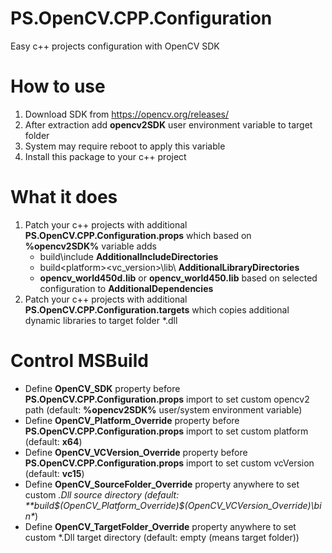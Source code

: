 # PS.OpenCV.CPP.Configuration
Easy c++ projects configuration with OpenCV SDK

# How to use
1) Download SDK from https://opencv.org/releases/ 
2) After extraction add **opencv2SDK** user environment variable to target folder
3) System may require reboot to apply this variable
4) Install this package to your c++ project

# What it does
1) Patch your c++ projects with additional **PS.OpenCV.CPP.Configuration.props** which based on **%opencv2SDK%** variable adds
    - build\include **AdditionalIncludeDirectories**
    - build\<platform>\<vc_version>\lib\ **AdditionalLibraryDirectories**
    - **opencv_world450d.lib** or **opencv_world450.lib** based on selected configuration to **AdditionalDependencies**
2) Patch your c++ projects with additional **PS.OpenCV.CPP.Configuration.targets** which copies additional dynamic libraries to target folder *.dll 

# Control MSBuild
- Define **OpenCV_SDK** property before **PS.OpenCV.CPP.Configuration.props** import to set custom opencv2 path (default: **%opencv2SDK%** user/system environment variable)
- Define **OpenCV_Platform_Override** property before **PS.OpenCV.CPP.Configuration.props** import to set custom platform (default: **x64**)
- Define **OpenCV_VCVersion_Override** property before **PS.OpenCV.CPP.Configuration.props** import to set custom vcVersion (default: **vc15**)
- Define **OpenCV_SourceFolder_Override** property anywhere to set custom *.Dll source directory (default: **build\$(OpenCV_Platform_Override)\$(OpenCV_VCVersion_Override)\bin\**)
- Define **OpenCV_TargetFolder_Override** property anywhere to set custom *.Dll target directory (default: empty (means target folder))


